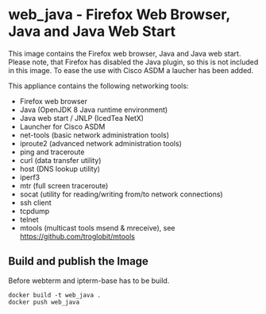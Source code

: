 # web_java - Firefox Web Browser, Java and Java Web Start

This image contains the Firefox web browser, Java and
Java web start. Please note, that Firefox has disabled
the Java plugin, so this is not included in this image.
To ease the use with Cisco ASDM a laucher has been added.

This appliance contains the following networking tools:

- Firefox web browser
- Java (OpenJDK 8 Java runtime environment)
- Java web start / JNLP (IcedTea NetX)
- Launcher for Cisco ASDM
- net-tools (basic network administration tools)
- iproute2 (advanced network administration tools)
- ping and traceroute
- curl (data transfer utility)
- host (DNS lookup utility)
- iperf3
- mtr (full screen traceroute)
- socat (utility for reading/writing from/to network connections)
- ssh client
- tcpdump
- telnet
- mtools (multicast tools msend & mreceive),
  see https://github.com/troglobit/mtools

## Build and publish the Image

Before webterm and ipterm-base has to be build.

```
docker build -t web_java .
docker push web_java
```
